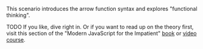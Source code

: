 This scenario introduces the arrow function syntax and explores "functional thinking".

TODO If you like, dive right in. Or if you want to read up on the theory first, visit this section of the "Modern JavaScript for the Impatient" [book](https://learning.oreilly.com/library/view/modern-javascript-for/9780136502166/ch01.xhtml#ch01lev1sec14) or [video course](https://learning.oreilly.com/videos/modern-javascript-for/9780135812778/9780135812778-MJSI_01_01_05). 


